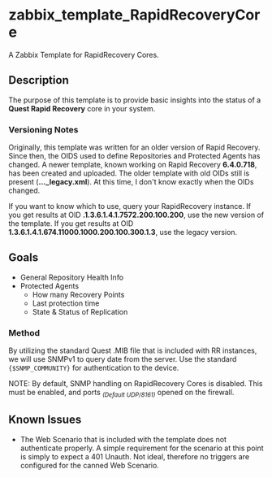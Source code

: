 # zabbix_template_RapidRecoveryCore
A Zabbix Template for RapidRecovery Cores.


## Description
The purpose of this template is to provide basic insights into the status of a **Quest Rapid Recovery** core in your system. 

### Versioning Notes
Originally, this template was written for an older version of Rapid Recovery. Since then, the OIDS used to define Repositories and Protected Agents has changed. A newer template, known working on Rapid Recovery **6.4.0.718**, has been created and uploaded. The older template with old OIDs still is present (**..._legacy.xml**). At this time, I don't know exactly when the OIDs changed.

If you want to know which to use, query your RapidRecovery instance. If you get results at OID **.1.3.6.1.4.1.7572.200.100.200**, use the new version of the template. If you get results at OID **1.3.6.1.4.1.674.11000.1000.200.100.300.1.3**, use the legacy version.

## Goals
  - General Repository Health Info
  - Protected Agents
    - How many Recovery Points
    - Last protection time
    - State & Status of Replication
   
### Method
By utilizing the standard Quest .MIB file that is included with RR instances, we will use SNMPv1 to query date from the server. Use the standard `{$SNMP_COMMUNITY}` for authentication to the device.

NOTE: By default, SNMP handling on RapidRecovery Cores is disabled. This must be enabled, and ports *<sub>(Default UDP/8161)</sub>* opened on the firewall.

## Known Issues
  - The Web Scenario that is included with the template does not authenticate properly. A simple requirement for the scenario at this point is simply to expect a 401 Unauth. Not ideal, therefore no triggers are configured for the canned Web Scenario.

